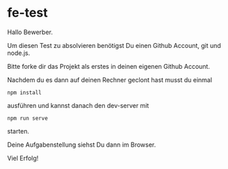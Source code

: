 # fe-test

Hallo Bewerber.

Um diesen Test zu absolvieren benötigst Du einen Github Account, git und node.js.

Bitte forke dir das Projekt als erstes in deinen eigenen Github Account.

Nachdem du es dann auf deinen Rechner geclont hast musst du einmal

`npm install`

ausführen und kannst danach den dev-server mit

`npm run serve`

starten.

Deine Aufgabenstellung siehst Du dann im Browser.

Viel Erfolg!

